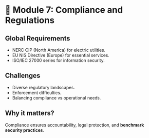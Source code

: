 # 📜 Module 7: Compliance and Regulations

## Global Requirements
- NERC CIP (North America) for electric utilities.  
- EU NIS Directive (Europe) for essential services.  
- ISO/IEC 27000 series for information security.  

## Challenges
- Diverse regulatory landscapes.  
- Enforcement difficulties.  
- Balancing compliance vs operational needs.  

## Why it matters?
Compliance ensures accountability, legal protection, and **benchmark security practices**.
